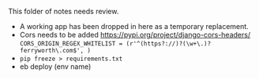 This folder of notes needs review. 

- A working app has been dropped in here as a temporary replacement.
- Cors needs to be added https://pypi.org/project/django-cors-headers/<br/>
  `CORS_ORIGIN_REGEX_WHITELIST = (r'^(https?://)?(\w+\.)?ferryworth\.com$', )`
- `pip freeze > requirements.txt`
- eb deploy (env name)
